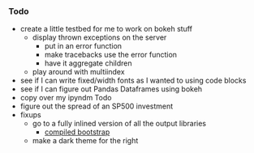 ### Todo

- create a little testbed for me to work on bokeh stuff
  - display thrown exceptions on the server
    - put in an error function
    - make tracebacks use the error function
    - have it aggregate children
  - play around with multiindex
- see if I can write fixed/width fonts as I wanted to using code blocks
- see if I can figure out Pandas Dataframes using bokeh
- copy over my ipyndm Todo
- figure out the spread of an SP500 investment
- fixups
  - go to a fully inlined version of all the output libraries
    - [compiled bootstrap](https://getbootstrap.com/docs/4.0/getting-started/download/)
  - make a dark theme for the right
